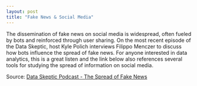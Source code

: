 ```yaml
---
layout: post
title: "Fake News & Social Media"
---
```


The dissemination of fake news on social media is widespread, often fueled by bots and reinforced through user sharing. On the most recent episode of the Data Skeptic, host Kyle Polich interviews Filippo Menczer to discuss how bots influence the spread of fake news. For anyone interested in data analytics, this is a great listen and the link below also references several tools for studying the spread of information on social media.

Source: [Data Skeptic Podcast - The Spread of Fake News](https://dataskeptic.com/blog/episodes/2018/the-spread-of-fake-news)
